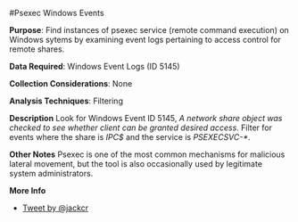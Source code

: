 #Psexec Windows Events

**Purpose**: 
Find instances of psexec service (remote command execution) on Windows sytems by examining event logs pertaining to access control for remote shares.

**Data Required**: 
Windows Event Logs (ID 5145)

**Collection Considerations**: 
None

**Analysis Techniques**: 
Filtering

**Description**
Look for Windows Event ID 5145, _A network share object was checked to see whether client can be granted desired access_.  Filter for events where the share is _IPC$_ and the service is _PSEXECSVC-*_.

**Other Notes**
Psexec is one of the most common mechanisms for malicious lateral movement, but the tool is also occasionally used by legitimate system administrators.

**More Info**

- [Tweet by @jackcr](https://twitter.com/jackcr/status/733686717446656001)



